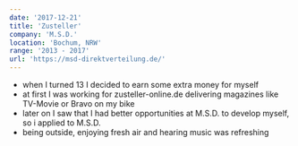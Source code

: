 ```yaml
---
date: '2017-12-21'
title: 'Zusteller'
company: 'M.S.D.'
location: 'Bochum, NRW'
range: '2013 - 2017'
url: 'https://msd-direktverteilung.de/'
---
```


- when I turned 13 I decided to earn some extra money for myself
- at first I was working for zusteller-online.de delivering magazines like TV-Movie or Bravo on my bike
- later on I saw that I had better opportunities at M.S.D. to develop myself, so i applied to M.S.D.
- being outside, enjoying fresh air and hearing music was refreshing
